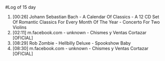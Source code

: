 #Log of 15 day

1. [00:26] Johann Sebastian Bach - A Calendar Of Classics - A 12 CD Set Of Romantic Classics For Every Month Of The Year - Concerto For Two Violins
1. [02:11] m.facebook.com - unknown - Chismes y Ventas Cortazar [OFICIAL]
1. [08:29] Rob Zombie - Hellbilly Deluxe - Spookshow Baby
1. [08:30] m.facebook.com - unknown - Chismes y Ventas Cortazar [OFICIAL]
